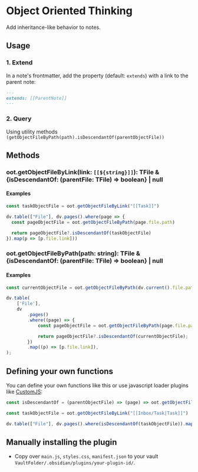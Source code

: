 # Object Oriented Thinking

Add inheritance-like behavior to notes.

## Usage

### 1. Extend

In a note's frontmatter, add the property (default: `extends`) with a link to the parent note:

```md
---
extends: [[ParentNote]]
---
```

### 2. Query

Using utility methods `(getObjectFileByPath(path).isDescendantOf(parentObjectFile))`

## Methods

### oot.getObjectFileByLink(link: `[[${string}]]`): TFile & {isDescendantOf: (parentFile: TFile) => boolean} | null

#### Examples

```js
const taskObjectFile = oot.getObjectFileByLink("[[Task]]")

dv.table(["File"], dv.pages().where(page => {
  const pageObjectFile = oot.getObjectFileByPath(page.file.path)

  return pageObjectFile?.isDescendantOf(taskObjectFile)
}).map(p => [p.file.link]))
```

### oot.getObjectFileByPath(path: string): TFile & {isDescendantOf: (parentFile: TFile) => boolean} | null

#### Examples

```js
const currentObjectFile = oot.getObjectFileByPath(dv.current().file.path);

dv.table(
	['File'],
	dv
		.pages()
		.where((page) => {
			const pageObjectFile = oot.getObjectFileByPath(page.file.path);

			return pageObjectFile?.isDescendantOf(currentObjectFile);
		})
		.map((p) => [p.file.link]),
);
```

## Defining your own functions

You can define your own functions like this or use javascript loader plugins like [CustomJS](https://github.com/saml-dev/obsidian-custom-js):

```js
const isDescendantOf = (parentObjectFile) => (page) => oot.getObjectFileByPath(page.file.path)?.isDescendantOf(parentObjectFile) ?? false

const taskObjectFile = oot.getObjectFileByLink("[[Inbox/Task|Task]]")

dv.table(["File"], dv.pages().where(isDescendantOf(taskObjectFile)).map(p => [p.file.link]))
```

## Manually installing the plugin

- Copy over `main.js`, `styles.css`, `manifest.json` to your vault `VaultFolder/.obsidian/plugins/your-plugin-id/`.
